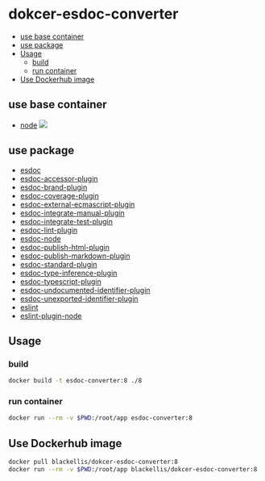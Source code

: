 # dokcer-esdoc-converter

<!-- @import "[TOC]" {cmd="toc" depthFrom=2 depthTo=6 orderedList=false} -->
<!-- code_chunk_output -->

- [use base container](#use-base-container)
- [use package](#use-package)
- [Usage](#usage)
  - [build](#build)
  - [run container](#run-container)
- [Use Dockerhub image](#use-dockerhub-image)

<!-- /code_chunk_output -->


## use base container

- [node](https://hub.docker.com/_/node)
    ![](https://img.shields.io/badge/node_slim_-8.17.0-21cb00.svg)

## use package

- [esdoc](https://www.npmjs.com/package/esdoc)
- [esdoc-accessor-plugin](https://www.npmjs.com/package/esdoc-accessor-plugin)
- [esdoc-brand-plugin](https://www.npmjs.com/package/esdoc-brand-plugin)
- [esdoc-coverage-plugin](https://www.npmjs.com/package/esdoc-coverage-plugin)
- [esdoc-external-ecmascript-plugin](https://www.npmjs.com/package/esdoc-external-ecmascript-plugin)
- [esdoc-integrate-manual-plugin](https://www.npmjs.com/package/esdoc-integrate-manual-plugin)
- [esdoc-integrate-test-plugin](https://www.npmjs.com/package/esdoc-integrate-test-plugin)
- [esdoc-lint-plugin](https://www.npmjs.com/package/esdoc-lint-plugin)
- [esdoc-node](https://www.npmjs.com/package/esdoc-node)
- [esdoc-publish-html-plugin](https://www.npmjs.com/package/esdoc-publish-html-plugin)
- [esdoc-publish-markdown-plugin](https://www.npmjs.com/package/esdoc-publish-markdown-plugin)
- [esdoc-standard-plugin](https://www.npmjs.com/package/esdoc-standard-plugin)
- [esdoc-type-inference-plugin](https://www.npmjs.com/package/esdoc-type-inference-plugin)
- [esdoc-typescript-plugin](https://www.npmjs.com/package/esdoc-typescript-plugin)
- [esdoc-undocumented-identifier-plugin](https://www.npmjs.com/package/esdoc-undocumented-identifier-plugin)
- [esdoc-unexported-identifier-plugin](https://www.npmjs.com/package/esdoc-unexported-identifier-plugin)
- [eslint](https://www.npmjs.com/package/eslint)
- [eslint-plugin-node](https://www.npmjs.com/package/eslint-plugin-node)

## Usage

### build

```bash
docker build -t esdoc-converter:8 ./8
```

### run container

```bash
docker run --rm -v $PWD:/root/app esdoc-converter:8
```

## Use Dockerhub image

```bash
docker pull blackellis/dokcer-esdoc-converter:8
docker run --rm -v $PWD:/root/app blackellis/dokcer-esdoc-converter:8
```
